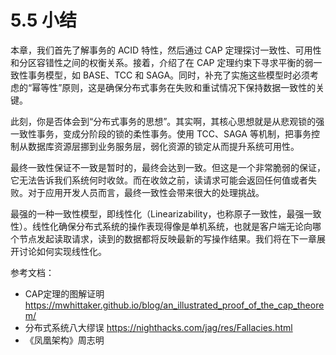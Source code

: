 # 5.5 小结


本章，我们首先了解事务的 ACID 特性，然后通过 CAP 定理探讨一致性、可用性和分区容错性之间的权衡关系。接着，介绍了在 CAP 定理约束下寻求平衡的弱一致性事务模型，如 BASE、TCC 和 SAGA。同时，补充了实施这些模型时必须考虑的“幂等性”原则，这是确保分布式事务在失败和重试情况下保持数据一致性的关键。

此刻，你是否体会到“分布式事务的思想”。其实啊，其核心思想就是从悲观锁的强一致性事务，变成分阶段的锁的柔性事务。使用 TCC、SAGA 等机制，把事务控制从数据库资源层挪到业务服务层，弱化资源的锁定从而提升系统可用性。

最终一致性保证不一致是暂时的，最终会达到一致。但这是一个非常脆弱的保证，它无法告诉我们系统何时收敛。而在收敛之前，读请求可能会返回任何值或者失败。对于应用开发人员而言，最终一致性会带来很大的处理挑战。

最强的一种一致性模型，即线性化（Linearizability，也称原子一致性，最强一致性）。线性化确保分布式系统的操作表现得像是单机系统，也就是客户端无论向哪个节点发起读取请求，读到的数据都将反映最新的写操作结果。我们将在下一章展开讨论如何实现线性化。


参考文档：
- CAP定理的图解证明 https://mwhittaker.github.io/blog/an_illustrated_proof_of_the_cap_theorem/
- 分布式系统八大缪误 https://nighthacks.com/jag/res/Fallacies.html
- 《凤凰架构》周志明